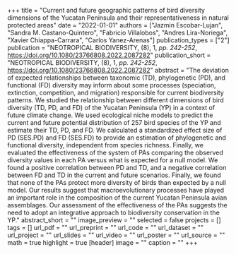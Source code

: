 +++
title = "Current and future geographic patterns of bird diversity dimensions of
   the Yucatan Peninsula and their representativeness in natural protected
   areas"
date = "2022-01-01"
authors = ["Jazmin Escobar-Lujan", "Sandra M. Castano-Quintero", "Fabricio Villalobos", "Andres Lira-Noriega", "Xavier Chiappa-Carrara", "Carlos Yanez-Arenas"]
publication_types = ["2"]
publication = "NEOTROPICAL BIODIVERSITY, (8), 1, _pp. 242-252_, https://doi.org/10.1080/23766808.2022.2087282"
publication_short = "NEOTROPICAL BIODIVERSITY, (8), 1, _pp. 242-252_, https://doi.org/10.1080/23766808.2022.2087282"
abstract = "The deviation of expected relationships between taxonomic (TD),
   phylogenetic (PD), and functional (FD) diversity may inform about some
   processes (speciation, extinction, competition, and migration)
   responsible for current biodiversity patterns. We studied the
   relationship between different dimensions of bird diversity (TD, PD, and
   FD) of the Yucatan Peninsula (YP) in a context of future climate change.
   We used ecological niche models to predict the current and future
   potential distribution of 257 bird species of the YP and estimate their
   TD, PD, and FD. We calculated a standardized effect size of PD (SES.PD)
   and FD (SES.FD) to provide an estimation of phylogenetic and functional
   diversity, independent from species richness. Finally, we evaluated the
   effectiveness of the system of PAs comparing the observed diversity
   values in each PA versus what is expected for a null model. We found a
   positive correlation between PD and TD, and a negative correlation
   between FD and TD in the current and future scenarios. Finally, we found
   that none of the PAs protect more diversity of birds than expected by a
   null model. Our results suggest that macroevolutionary processes have
   played an important role in the composition of the current Yucatan
   Peninsula avian assemblages. Our assessment of the effectiveness of the
   PAs suggests the need to adopt an integrative approach to biodiversity
   conservation in the YP."
abstract_short = ""
image_preview = ""
selected = false
projects = []
tags = []
url_pdf = ""
url_preprint = ""
url_code = ""
url_dataset = ""
url_project = ""
url_slides = ""
url_video = ""
url_poster = ""
url_source = ""
math = true
highlight = true
[header]
image = ""
caption = ""
+++
